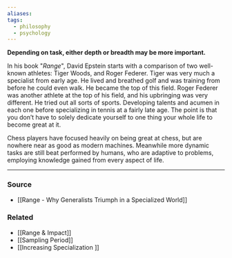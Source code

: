 ```yaml
---
aliases: 
tags:
  - philosophy
  - psychology
---
```

**Depending on task, either depth or breadth may be more important.**

In his book "*Range*", David Epstein starts with a comparison of two well-known athletes: Tiger Woods, and Roger Federer. Tiger was very much a specialist from early age. He lived and breathed golf and was training from before he could even walk. He became the top of this field. Roger Federer was another athlete at the top of his field, and his upbringing was very different. He tried out all sorts of sports. Developing talents and acumen in each one before specializing in tennis at a fairly late age. The point is that you don’t have to solely dedicate yourself to one thing your whole life to become great at it.

Chess players have focused heavily on being great at chess, but are nowhere near as good as modern machines. Meanwhile more dynamic tasks are still beat performed by humans, who are adaptive to problems, employing knowledge gained from every aspect of life. 

---

### Source
- [[Range - Why Generalists Triumph in a Specialized World]]

### Related
- [[Range & Impact]]
- [[Sampling Period]]
- [[Increasing Specialization ]]